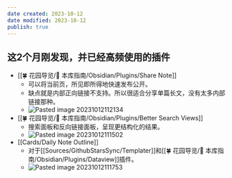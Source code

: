 ```yaml
---
date created: 2023-10-12
date modified: 2023-10-12
publish: true
---
```

## 这2个月刚发现，并已经高频使用的插件

- [[🍀 花园导览/🧰 本库指南/Obsidian/Plugins/Share Note]]
	- 可以将当前页，所见即所得地快速发布公开。
	- 缺点就是内部正向链接不支持。所以很适合分享单篇长文，没有太多内部链接那种。
	- ![Pasted image 20231012112134](https://pub-pic.oldwinter.top/2025/06/208013545802ce5659b1f910d58afbb4.png)
- [[🍀 花园导览/🧰 本库指南/Obsidian/Plugins/Better Search Views]]
	- 搜索面板和反向链接面板，呈现更结构化的结果。
	- ![Pasted image 20231012111502](https://pub-pic.oldwinter.top/2025/06/d2289b84be7d34e6b16d81f5005c4956.png)
- [[Cards/Daily Note Outline]]
	- 对于[[Sources/GithubStarsSync/Templater]]和[[🍀 花园导览/🧰 本库指南/Obsidian/Plugins/Dataview]]插件。
	- ![Pasted image 20231012111753](https://pub-pic.oldwinter.top/2025/06/93b5785d8c9ea4baab1f566f40edaca7.png)